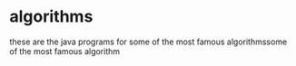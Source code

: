 # algorithms
these are the java programs for some of the most famous algorithmssome of the most famous algorithm
